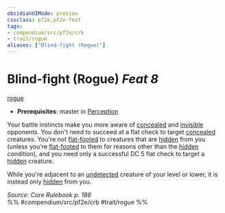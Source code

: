 ```yaml
---
obsidianUIMode: preview
cssclass: pf2e,pf2e-feat
tags:
- compendium/src/pf2e/crb
- trait/rogue
aliases: ["Blind-fight (Rogue)"]
---
```

# Blind-fight (Rogue)  *Feat 8*  
[rogue](rules/traits/rogue.md "Rogue Class Trait")  

- **Prerequisites**: master in [Perception](compendium/skills.md#Perception)

Your battle instincts make you more aware of [concealed](rules/conditions.md#Concealed) and [invisible](rules/conditions.md#Invisible) opponents. You don't need to succeed at a flat check to target [concealed](rules/conditions.md#Concealed) creatures. You're not [flat-footed](rules/conditions.md#Flat-footed) to creatures that are [hidden](rules/conditions.md#Hidden) from you (unless you're [flat-footed](rules/conditions.md#Flat-footed) to them for reasons other than the [hidden](rules/conditions.md#Hidden) condition), and you need only a successful DC 5 flat check to target a [hidden](rules/conditions.md#Hidden) creature.

While you're adjacent to an [undetected](rules/conditions.md#Undetected) creature of your level or lower, it is instead only [hidden](rules/conditions.md#Hidden) from you.

*Source: Core Rulebook p. 186*  
%% #compendium/src/pf2e/crb #trait/rogue %%